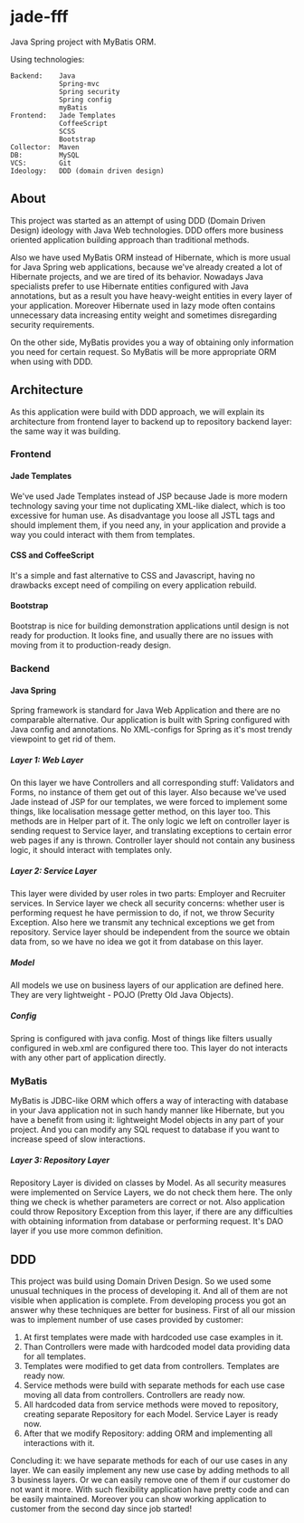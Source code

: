 jade-fff
========

Java Spring project with MyBatis ORM.

Using technologies:

    Backend:    Java
                Spring-mvc
                Spring security
                Spring config
                myBatis
    Frontend:   Jade Templates
                CoffeeScript
                SCSS
                Bootstrap
    Collector:  Maven
    DB:         MySQL
    VCS:        Git
    Ideology:   DDD (domain driven design)

About
-----
This project was started as an attempt of using DDD (Domain Driven Design) ideology with Java Web technologies.
 DDD offers more business oriented application building approach than traditional methods.

Also we have used MyBatis ORM instead of Hibernate, which is more usual for Java Spring web applications, because we've
 already created a lot of Hibernate projects, and we are tired of its behavior. Nowadays Java specialists prefer
 to use Hibernate entities configured with Java annotations, but as a result you have heavy-weight entities in
 every layer of your application. Moreover Hibernate used in lazy mode often contains unnecessary data
 increasing entity weight and sometimes disregarding security requirements.

On the other side, MyBatis provides you a way of obtaining only information you need for certain request. So
 MyBatis will be more appropriate ORM when using with DDD.

Architecture
------------
As this application were build with DDD approach, we will explain its architecture from frontend layer to backend
 up to repository backend layer: the same way it was building.

### Frontend

#### Jade Templates
We've used Jade Templates instead of JSP because Jade is more modern technology saving your time not duplicating
 XML-like dialect, which is too excessive for human use. As disadvantage you loose all JSTL tags and should
 implement them, if you need any, in your application and provide a way you could interact with them
 from templates.

#### CSS and CoffeeScript
It's a simple and fast alternative to CSS and Javascript, having no drawbacks except need of compiling on every
 application rebuild.

#### Bootstrap
Bootstrap is nice for building demonstration applications until design is not ready for production. It
 looks fine, and usually there are no issues with moving from it to production-ready design.

### Backend

#### Java Spring
Spring framework is standard for Java Web Application and there are no comparable alternative. Our application
 is built with Spring configured with Java config and annotations. No XML-configs for Spring as it's most trendy
 viewpoint to get rid of them.

##### Layer 1: Web Layer
On this layer we have Controllers and all corresponding stuff: Validators and Forms, no instance of them get out
 of this layer. Also because we've used Jade instead of JSP for our templates, we were forced to implement some
 things, like localisation message getter method, on this layer too. This methods are in Helper part of it.
 The only logic we left on controller layer is sending request to Service layer, and translating exceptions
 to certain error web pages if any is thrown. Controller layer should not contain any business logic, it should
 interact with templates only.
##### Layer 2: Service Layer
This layer were divided by user roles in two parts: Employer and Recruiter services. In Service layer we check
 all security concerns: whether user is performing request he have permission to do, if not, we throw Security
 Exception. Also here we transmit any technical exceptions we get from repository. Service layer should be independent
 from the source we obtain data from, so we have no idea we got it from database on this layer.
##### Model
All models we use on business layers of our application are defined here. They are very lightweight - POJO
(Pretty Old Java Objects).
##### Config
Spring is configured with java config. Most of things like filters usually configured in web.xml are configured
there too. This layer do not interacts with any other part of application directly.

### MyBatis
MyBatis is JDBC-like ORM which offers a way of interacting with database in your Java application not in such
 handy manner like Hibernate, but you have a benefit from using it: lightweight Model objects in any part of your
  project. And you can modify any SQL request to database if you want to increase speed of slow interactions.

##### Layer 3: Repository Layer
Repository Layer is divided on classes by Model. As all security measures were implemented on Service Layers, we
 do not check them here. The only thing we check is whether parameters are correct or not. Also application could
 throw Repository Exception from this layer, if there are any difficulties with obtaining information from
 database or performing request. It's DAO layer if you use more common definition.

DDD
---
This project was build using Domain Driven Design. So we used some unusual techniques in the process of
 developing it. And all of them are not visible when application is complete. From developing process you got an
 answer why these techniques are better for business. First of all our mission was to implement number of use
 cases provided by customer:

1. At first templates were made with hardcoded use case examples in it.
2. Than Controllers were made with hardcoded model data providing data for all templates.
3. Templates were modified to get data from controllers. Templates are ready now.
4. Service methods were build with separate methods for each use case
 moving all data from controllers. Controllers are ready now.
5. All hardcoded data from service methods were moved to repository, creating separate Repository for each Model.
Service Layer is ready now.
6. After that we modify Repository: adding ORM and implementing all interactions with it.

Concluding it: we have separate methods for each of our use cases in any layer. We can easily implement any new
 use case by adding methods to all 3 business layers. Or we can easily remove one of them if our customer do not want it more.
 With such flexibility application have pretty code and can be easily maintained. Moreover you can show working
 application to customer from the second day since job started!